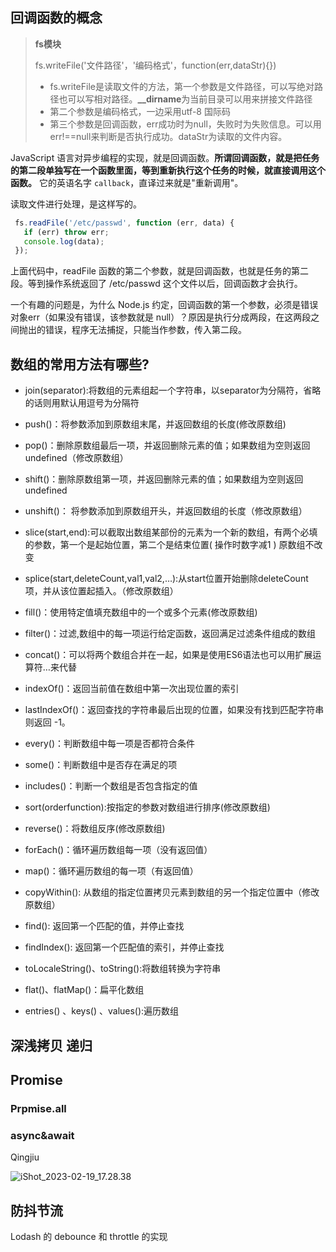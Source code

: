## 回调函数的概念

> **fs模块** 
>
> fs.writeFile('文件路径'，'编码格式'，function(err,dataStr){})
>
> - fs.writeFile是读取文件的方法，第一个参数是文件路径，可以写绝对路径也可以写相对路径。**__dirname**为当前目录可以用来拼接文件路径
> - 第二个参数是编码格式，一边采用utf-8 国际码
> - 第三个参数是回调函数，err成功时为null，失败时为失败信息。可以用err!==null来判断是否执行成功。dataStr为读取的文件内容。

JavaScript 语言对异步编程的实现，就是回调函数。**所谓回调函数，就是把任务的第二段单独写在一个函数里面，等到重新执行这个任务的时候，就直接调用这个函数。** 它的英语名字 `callback`，直译过来就是"重新调用"。

读取文件进行处理，是这样写的。

```javascript
 fs.readFile('/etc/passwd', function (err, data) {
   if (err) throw err;
   console.log(data);
 });
```

上面代码中，readFile 函数的第二个参数，就是回调函数，也就是任务的第二段。等到操作系统返回了 /etc/passwd 这个文件以后，回调函数才会执行。

一个有趣的问题是，为什么 Node.js 约定，回调函数的第一个参数，必须是错误对象err（如果没有错误，该参数就是 null）？原因是执行分成两段，在这两段之间抛出的错误，程序无法捕捉，只能当作参数，传入第二段。

## 数组的常用方法有哪些?

- join(separator):将数组的元素组起一个字符串，以separator为分隔符，省略的话则用默认用逗号为分隔符

- push()：将参数添加到原数组末尾，并返回数组的长度(修改原数组)

- pop()：删除原数组最后一项，并返回删除元素的值；如果数组为空则返回undefined（修改原数组）

- shift()：删除原数组第一项，并返回删除元素的值；如果数组为空则返回undefined

- unshift()： 将参数添加到原数组开头，并返回数组的长度（修改原数组）

- slice(start,end):可以截取出数组某部份的元素为一个新的数组，有两个必填的参数，第一个是起始位置，第二个是结束位置( 操作时数字减1 ) 原数组不改变

- splice(start,deleteCount,val1,val2,…):从start位置开始删除deleteCount项，并从该位置起插入。（修改原数组）

- fill()：使用特定值填充数组中的一个或多个元素(修改原数组)

- filter()：过滤,数组中的每一项运行给定函数，返回满足过滤条件组成的数组

- concat()：可以将两个数组合并在一起，如果是使用ES6语法也可以用扩展运算符…来代替

- indexOf()：返回当前值在数组中第一次出现位置的索引

- lastIndexOf()：返回查找的字符串最后出现的位置，如果没有找到匹配字符串则返回 -1。

- every()：判断数组中每一项是否都符合条件

- some()：判断数组中是否存在满足的项

- includes()：判断一个数组是否包含指定的值

- sort(orderfunction):按指定的参数对数组进行排序(修改原数组)

- reverse()：将数组反序(修改原数组)

- forEach()：循环遍历数组每一项（没有返回值）

- map()：循环遍历数组的每一项（有返回值）

- copyWithin(): 从数组的指定位置拷贝元素到数组的另一个指定位置中（修改原数组）

- find(): 返回第一个匹配的值，并停止查找

- findIndex(): 返回第一个匹配值的索引，并停止查找

- toLocaleString()、toString():将数组转换为字符串

- flat()、flatMap()：扁平化数组

- entries() 、keys() 、values():遍历数组

## 深浅拷贝 递归

## Promise

### Prpmise.all

### async&await

Qingjiu

![iShot_2023-02-19_17.28.38](https://photo-album-1314189846.cos.ap-shanghai.myqcloud.com/202303241546652.png)

## 防抖节流

Lodash 的 debounce 和 throttle 的实现